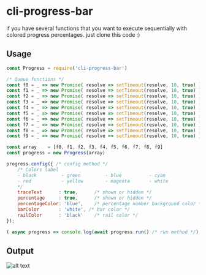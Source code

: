 # cli-progress-bar
if you have several functions that you want to execute sequentially with colored progress percentages. just clone this code :)

## Usage

```Javascript
const Progress = require('cli-progress-bar')

/* Queue functions */
const f0 = _ => new Promise( resolve => setTimeout(resolve, 10, true) )
const f1 = _ => new Promise( resolve => setTimeout(resolve, 10, true) )
const f2 = _ => new Promise( resolve => setTimeout(resolve, 10, true) )
const f3 = _ => new Promise( resolve => setTimeout(resolve, 10, true) )
const f4 = _ => new Promise( resolve => setTimeout(resolve, 10, true) )
const f5 = _ => new Promise( resolve => setTimeout(resolve, 10, true) )
const f6 = _ => new Promise( resolve => setTimeout(resolve, 10, true) )
const f7 = _ => new Promise( resolve => setTimeout(resolve, 10, true) )
const f8 = _ => new Promise( resolve => setTimeout(resolve, 10, true) )
const f9 = _ => new Promise( resolve => setTimeout(resolve, 10, true) )

const array    = [f0, f1, f2, f3, f4, f5, f6, f7, f8, f9]
const progress = new Progress(array)

progress.config({ /* config method */
	/* Colors label
	- black			- green			- blue			- cyan
	- red			- yellow		- magenta		- white
	*/
	traceText      : true, 		/* shown or hidden */
	percentage     : true, 		/* shown or hidden */
	percentageColor: 'blue', 	/* percentage number background color */
	barColor       : 'white', /* bar color */
	railColor      : 'black' 	/* rail color */
});

( async progress => console.log(await progress.run() /* run method */) )(progress /* passing the progress object */)
```

## Output

![alt text](https://github.com/kintaroazurachaniago/cli-progress-bar-image/blob/main/cli-progress-bar-image.png)
